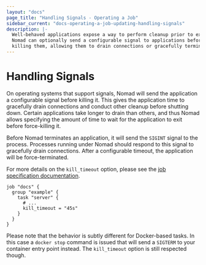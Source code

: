 ```yaml
---
layout: "docs"
page_title: "Handling Signals - Operating a Job"
sidebar_current: "docs-operating-a-job-updating-handling-signals"
description: |-
  Well-behaved applications expose a way to perform cleanup prior to exiting.
  Nomad can optionally send a configurable signal to applications before
  killing them, allowing them to drain connections or gracefully terminate.
---
```


# Handling Signals

On operating systems that support signals, Nomad will send the application a
configurable signal before killing it. This gives the application time to
gracefully drain connections and conduct other cleanup before shutting down.
Certain applications take longer to drain than others, and thus Nomad allows
specifying the amount of time to wait for the application to exit before
force-killing it.

Before Nomad terminates an application, it will send the `SIGINT` signal to the
process. Processes running under Nomad should respond to this signal to
gracefully drain connections. After a configurable timeout, the application
will be force-terminated.

For more details on the `kill_timeout` option, please see the
[job specification documentation](/docs/job-specification/task.html#kill_timeout).

```hcl
job "docs" {
  group "example" {
    task "server" {
      # ...
      kill_timeout = "45s"
    }
  }
}
```

Please note that the behavior is subtly different for Docker-based tasks. In
this case a `docker stop` command is issued that will send a `SIGTERM` to your
container entry point instead. The `kill_timeout` option is still respected
though.

